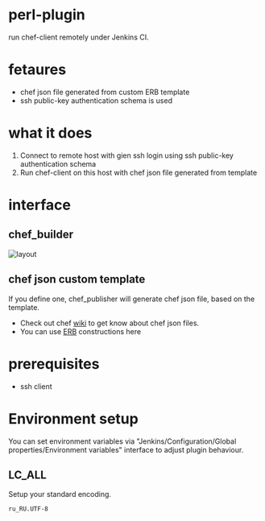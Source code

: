 # perl-plugin

run chef-client remotely under Jenkins CI. 

# fetaures
- chef json file generated from custom ERB template
- ssh public-key authentication schema is used

# what it does

 1) Connect to remote host with gien ssh login using ssh public-key authentication schema
 2) Run chef-client on this host with chef json file generated from template


# interface

## chef_builder

![layout](https://raw.github.com/melezhik/chef-plugin/master/images/layout.png "layout")

## chef json custom template
If you define one, chef_publisher will generate chef json file, based on the template. 
 - Check out chef [wiki](http://wiki.opscode.com/display/chef/Setting+the+run_list+in+JSON+during+run+time) to get know about chef json files.
 - You can use [ERB](http://www.stuartellis.eu/articles/erb/) constructions here

# prerequisites
- ssh client

# Environment setup

You can set environment variables via "Jenkins/Configuration/Global properties/Environment variables" interface to adjust plugin behaviour.

## LC_ALL
Setup your standard encoding.

    ru_RU.UTF-8


